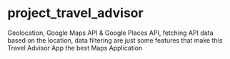 # project_travel_advisor
Geolocation, Google Maps API &amp; Google Places API, fetching API data based on the location, data filtering are just some features that make this Travel Advisor App the best Maps Application
